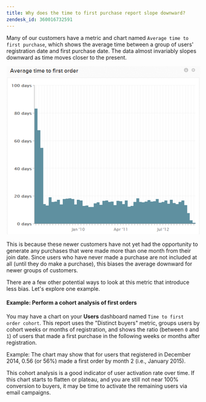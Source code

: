 ```yaml
---
title: Why does the time to first purchase report slope downward?
zendesk_id: 360016732591
---
```


Many of our customers have a metric and chart named `Average time to first purchase`, which shows the average time between a group of users' registration date and first purchase date. The data almost invariably slopes downward as time moves closer to the present.

![average time to first order](../../assets/average-time-to-first-order.png)

This is because these newer customers have not yet had the opportunity to generate any purchases that were made more than one month from their join date. Since users who have never made a purchase are not included at all (until they do make a purchase), this biases the average downward for newer groups of customers.

There are a few other potential ways to look at this metric that introduce less bias. Let's explore one example.

#### Example: Perform a cohort analysis of first orders
You may have a chart on your **Users** dashboard named `Time to first order cohort`. This report uses the "Distinct buyers" metric, groups users by cohort weeks or months of registration, and shows the ratio (between `0` and `1`) of users that made a first purchase in the following weeks or months after registration.

Example: The chart may show that for users that registered in December 2014, 0.56 (or 56%) made a first order by month 2 (i.e., January 2015).

This cohort analysis is a good indicator of user activation rate over time. If this chart starts to flatten or plateau, and you are still not near 100% conversion to buyers, it may be time to activate the remaining users via email campaigns.
